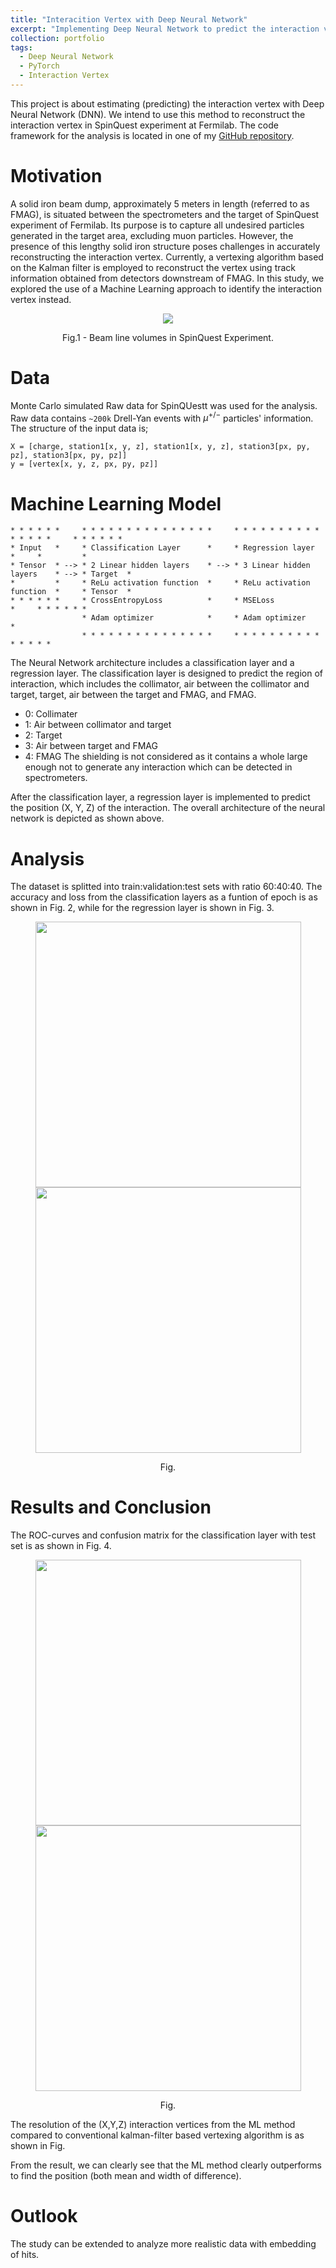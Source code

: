 ```yaml
---
title: "Interacition Vertex with Deep Neural Network"
excerpt: "Implementing Deep Neural Network to predict the interaction vertex of tracks in SpinQuest Experiment"
collection: portfolio
tags:
  - Deep Neural Network
  - PyTorch
  - Interaction Vertex
---
```


This project is about estimating (predicting) the interaction vertex with Deep Neural Network (DNN). We intend to use this method to reconstruct the interaction vertex in SpinQuest experiment at Fermilab. The code framework for the analysis is located in one of my [GitHub repository](https://github.com/abinashpun/DNN_Interaction_Vertex/tree/master).

# Motivation

A solid iron beam dump, approximately 5 meters in length (referred to as FMAG), is situated between the spectrometers and the target of SpinQuest experiment of Fermilab. Its purpose is to capture all undesired particles generated in the target area, excluding muon particles. However, the presence of this lengthy solid iron structure poses challenges in accurately reconstructing the interaction vertex. Currently, a vertexing algorithm based on the Kalman filter is employed to reconstruct the vertex using track information obtained from detectors downstream of FMAG. In this study, we explored the use of a Machine Learning approach to identify the interaction vertex instead.

<p align="center">
<img src="{{ site.url }}{{ site.baseurl }}//portfolio_files/beamline_volumes.png">
<p align = "center">
Fig.1 - Beam line volumes in SpinQuest Experiment.
</p>

# Data 

Monte Carlo simulated Raw data for SpinQUestt was used for the analysis. Raw data contains `~200k` Drell-Yan events with $\mu^{+/-}$ particles' information. The structure of the input data is;

```
X = [charge, station1[x, y, z], station1[x, y, z], station3[px, py, pz], station3[px, py, pz]]
y = [vertex[x, y, z, px, py, pz]]
```

# Machine Learning Model

```
* * * * * *     * * * * * * * * * * * * * * *     * * * * * * * * * * * * * * *     * * * * * *
* Input   *     * Classification Layer      *     * Regression layer          *     *         *
* Tensor  * --> * 2 Linear hidden layers    * --> * 3 Linear hidden layers    * --> * Target  *
*         *     * ReLu activation function  *     * ReLu activation function  *     * Tensor  *
* * * * * *     * CrossEntropyLoss          *     * MSELoss                   *     * * * * * *
                * Adam optimizer            *     * Adam optimizer            *
                * * * * * * * * * * * * * * *     * * * * * * * * * * * * * * *
```

The Neural Network architecture includes a classification layer and a regression layer. The classification layer is designed to predict the region of interaction, which includes the collimator, air between the collimator and target, target, air between the target and FMAG, and FMAG. 
- 0: Collimater
- 1: Air between collimator and target
- 2: Target
- 3: Air between target and FMAG
- 4: FMAG
The shielding is not considered as it contains a whole large enough not to generate any interaction which can be detected in spectrometers.

After the classification layer, a regression layer is implemented to predict the position (X, Y, Z) of the interaction. The overall architecture of the neural network is depicted as shown above.

# Analysis

The dataset is splitted into train:validation:test sets with ratio 60:40:40. The accuracy and loss from the classification layers as a funtion of epoch is as shown in Fig. 2, while for the regression layer is shown in Fig. 3. 

<p align="center">
<img src="{{ site.url }}{{ site.baseurl }}//portfolio_files/cls-loss.png" width="425"/> <img src="{{ site.url }}{{ site.baseurl }}//portfolio_files/reg-loss.png"" width="425"/> 
<p align = "center">
Fig.
</p>


# Results and Conclusion

The ROC-curves and confusion matrix for the classification layer with test set is as shown in Fig. 4.

<p align="center">
<img src="{{ site.url }}{{ site.baseurl }}//portfolio_files/roc_curve.png" width="425"/> <img src="{{ site.url }}{{ site.baseurl }}//portfolio_files/cls_cm.png"" width="425"/> 
<p align = "center">
Fig.
</p>

The resolution of the (X,Y,Z) interaction vertices from the ML method compared to conventional kalman-filter based vertexing algorithm is as shown in Fig.

From the result, we can clearly see that the ML method clearly outperforms to find the position (both mean and width of difference).

# Outlook

The study can be extended to analyze more realistic data with embedding of hits. 


